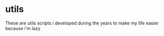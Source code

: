 # utils
These are utils scripts i developed during the years to make my life easier because i'm lazy
